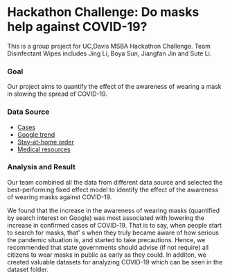 # Hackathon Challenge: Do masks help against COVID-19?
This is a group project for UC,Davis MSBA Hackathon Challenge. Team Disinfectant Wipes includes Jing Li, Boya Sun, Jiangfan Jin and Sute Li.

### Goal
Our project aims to quantify the effect of the awareness of wearing a mask in slowing the spread of COVID-19. 

### Data Source
- [Cases](https://github.com/CSSEGISandData/COVID-19/tree/master/csse_covid_19_data/csse_covid_19_time_series)
- [Google trend](https://trends.google.com/trends/explore?q=mask&geo=US)
- [Stay-at-home order](https://github.com/khakieconomics/covid_data)
- [Medical resources](https://covidtracking.com/api)

### Analysis and Result
Our team combined all the data from different data source and selected the best-performing fixed effect model to identify the effect of the awareness of wearing masks against COVID-19.

We found that the increase in the awareness of wearing masks (quantified by search interest on Google) was most associated with lowering the increase in confirmed cases of COVID-19. That is to say, when people start to search for masks, that' s when they truly became aware of how serious the pandemic situation is, and started to take precautions. Hence, we recommended that state governments should advise (if not require) all citizens to wear masks in public as early as they could. In additon, we created valuable datasets for analyzing COVID-19 which can be seen in the dataset folder.
